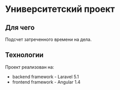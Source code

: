# Университетский проект

## Для чего
Подсчет затреченного времени на дела.

## Технологии
Проект реализован на:
- backend framework - Laravel 5.1
- frontend framework - Angular 1.4
